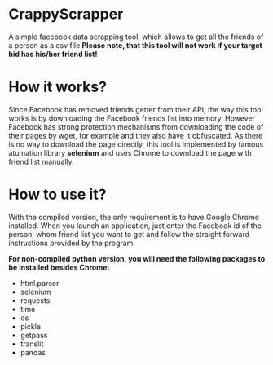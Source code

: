 # CrappyScrapper
A simple facebook data scrapping tool, which allows to get all the friends of a person as a csv file
**Please note, that this tool will not work if your target hid has his/her friend list!**

# How it works?
Since Facebook has removed friends getter from their API, the way this tool works is by downloading the Facebook friends list into memory.
However Facebook has strong protection mechanisms from downloading the code of their pages by wget, for example and they also have it obfuscated.
As there is no way to download the page directly, this tool is implemented by famous atumation library **selenium** and uses Chrome to download the page with friend list manually.

# How to use it?
With the compiled version, the only requirement is to have Google Chrome installed. When you launch an application, 
just enter the Facebook id of the person, whom friend list you want to get and follow the straight forward instructions provided by the program.

**For non-compiled python version, you will need the following packages to be installed besides Chrome:**
 - html.parser
 - selenium
 - requests
 - time
 - os
 - pickle
 - getpass
 - translit
 - pandas
